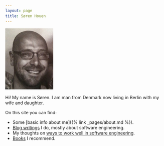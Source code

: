 ```yaml
---
layout: page
title: Søren Houen
---
```


![Photo](assets/images/photo.jpg)

Hi! My name is Søren. I am man from Denmark now living in Berlin with my wife and daughter.

On this site you can find: 
- Some [basic info about me]({% link _pages/about.md %}).
- [Blog writings](/blog) I do, mostly about software engineering.
- My thoughts on [ways to work well in software engineering](/work-guide).
- [Books](/books) I recommend.